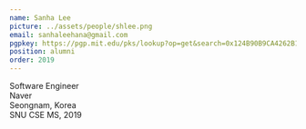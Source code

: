 ```yaml
---
name: Sanha Lee
picture: ../assets/people/shlee.png
email: sanhaleehana@gmail.com
pgpkey: https://pgp.mit.edu/pks/lookup?op=get&search=0x124B90B9CA4262B1
position: alumni
order: 2019
---
```

Software Engineer<br>
Naver<br>
Seongnam, Korea<br>
SNU CSE MS, 2019